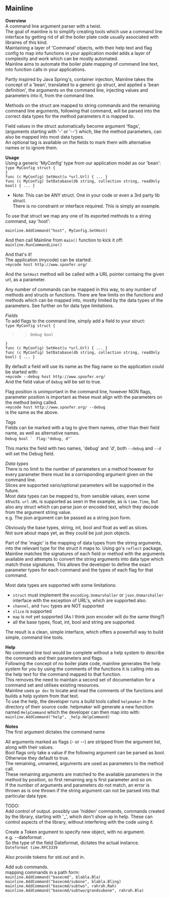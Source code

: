 Mainline
--------
**Overview**  
A command line argument parser with a twist.  
The goal of mainline is to simplify creating tools which use a command line interface by getting rid of all the boiler plate code usually associated with libraires of this kind.  
Maintaining a layer of 'Command' objects, with their help text and flag config to map into functions in your application model adds a layer of complexity and work which can be mostly automated.  
Mainline aims to automate the boiler plate mapping of command line text, into function calls in your applications.  

Partly inspired by Java Spring's, container injection, 
Mainline takes the concept of a 'bean', translated to a generic go struct, and applied a 'bean definition', the arguments on the command line,
injecting values and parameters into it, from the command line.  
  
Methods on the struct are mapped to string commands and the remaining command line arguments, following that command, will be parsed into the correct data types for the method parameters it is mapped to.  

Field values in the struct automatically become argument 'flags', (arguments starting with '-' or '--') 
which, like the method parameters, can also be mapped into most data types.  
An optional tag is available on the fields to mark them with alternative names or to ignore them.


**Usage**  
Using a generic 'MyConfig' type from our application model as our 'bean':   
`type MyConfig struct {`  
`}`  
`func (c MyConfig) SetHost(u *url.Url) { ... }`  
`func (c MyConfig) SetDatabase(db string, collection string, readOnly bool) { ... }`  

- Note: This can be ANY struct.  One in your code or even a 3rd party lib struct.  
There is no constraint or interface required. This is simply an example.  

To use that struct we map any one of its exported methods to a string command, say 'host':  

`mainline.AddCommand("host", MyConfig.SetHost)`  

And then call Mainline from `main()` function to kick it off:  
`mainline.RunCommandLine()`  

And that's it!  
The application (mycode) can be started:  
`>mycode host http://www.spoofer.org/`

And the `SetHost` method will be called with a URL pointer containg the given url, as a parameter.  

Any number of commands can be mapped in this way, to any number of methods and structs or functions.  There are few limits on the functions and methods which can be mapped into, mostly limited by the data types of the parameters.  See further on for data type limitations.  

*Fields*  
To add flags to the command line, simply add a field to your struct:  
`type MyConfig struct {`  
>>`Debug bool`  

`}`  
`func (c MyConfig) SetHost(u *url.Url) { ... }`  
`func (c MyConfig) SetDatabase(db string, collection string, readOnly bool) { ... }`  

By default a field will use its name as the flag name so the application could be started with:  
`>mycode --debug host http://www.spoofer.org/`  
And the field value of `Debug` will be set to true.

Flag position is unimportant in the command line, however NON flags, parameter position is important as these must align with the parameters on the method being called.  
`>mycode host http://www.spoofer.org/ --debug`  
is the same as the above.  

*Tags*  
Fields can be marked with a tag to give them names, other than their field name, as well as alternative names.    
``Debug bool ` `` ``flag:"debug, d"` `` 

This marks the field with two names, 'debug' and 'd', both `--debug` and `--d` will set the Debug field.  

*Data types*  
There is no limit to the number of parameters on a method however for every parameter there must be a corrisponding argument given on the command line.  
Slices are supported vario/optional parameters will be supported in the future.  
Most data types can be mapped to, from sensible values, even some structs.
`url.URL` is supported as seen in the example, as is `time.Time`, but also any struct 
which can parse json or encoded text, which they decode from the argument string value.  
e.g. The json argument can be passed as a string json form.  
  
Obviously the base types, string, int, bool and float as well as slices.  
Not sure about maps yet, as they could be just json objects. 


Part of the 'magic' is the mapping of data types from the string arguments, into the relevant type for the struct it maps to.  Using go's `reflect` package, Mainline matches the signatures of each field or method with the arguments available and attempts to convert the string arguments into data type which match those signatures.
This allows the developer to define the exact parameter types for each command and the types of each flag for that command.


Most data types are supported with some limitations:  
+ `struct` must implement the `encoding.Unmarshaller` or `json.Unmarshaller` interface
with the exception of URL's, which are supported also.
+ `channel`, and `func` types are NOT supported
+ `slice` is supported
+ `map` is not yet supported (As I think json encoder will do the same thing?)
+ all the base types, float, int, bool and string are supported.

The result is a clean, simple interface, which offers a powerfull way to build simple, command line tools.


**Help**  
No command line tool would be complete without a help system to describe the commands and their parameters and flags.  
Following the concept of no boiler plate code, mainline generates the help system for you by using the comments of the functions it is calling into as the help text for the command mapped to that function.  
This removes the need to maintain a second set of documentation for a command set and utilises existing resources.  
Mainline uses `go doc` to locate and read the comments of the functions and builds a help system from that text.  
To use the help, the developer runs a build tools called `helpmaker` in the directory of their source code.  helpmaker will generate a new function named `HelpCommand` which the developer can then map into with:  
`mainline.AddCommand("help", _help.HelpCommand)`



**Notes**  
The first argument dictates the command name  

All arguments marked as flags (- or --) are stripped from the argument list, along with their values.  
Bool flags only take a value if the following argument can be parsed as bool.  Otherwise they default to true.  
The remaining, unnamed, arguments are used as parameters to the method call.  
These remaining arguments are matched to the available parameters in the method by position, so first remaining arg is first parameter and so on.  
If the number of arguments and parameters do not match, an error is thrown as is one thrown if the string argument can not be parsed into that particular data type.  


TODO:  
Add control of output.  possibly use 'hidden' commands, commands created by the library, starting with '_', which don't show up in help.
These can control aspects of the library, without interfering with the code using it.  

Create a Token argument to specify new object, with no argument.  
e.g. --dateformat .  
So the type of the field Dateformat, dictates the actual instance.  
`Dateformat time.RFC3339`  

Also provide tokens for std.out and in.

Add sub commands.  
mapping commands in a path form:  
`
mainline.AddCommand("basecmd", blabla.Bla)
mainline.AddCommand("basecmd/subone", blabla.Bling)
mainline.AddCommand("basecmd/subtwo", rahrah.Rah)
mainline.AddCommand("basecmd/subtwo/grandsubone", rahrah.Bla)
`